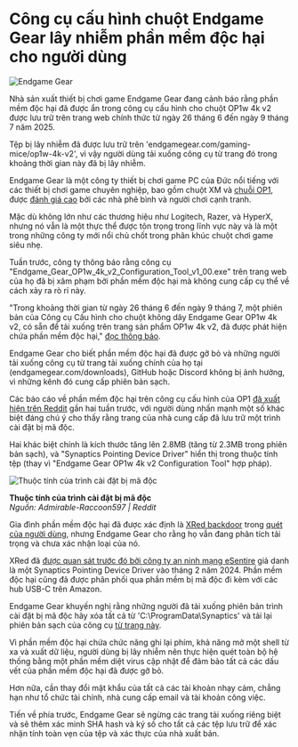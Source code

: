 # Công cụ cấu hình chuột Endgame Gear lây nhiễm phần mềm độc hại cho người dùng

![Endgame Gear](https://www.bleepstatic.com/content/hl-images/2025/07/28/endgame-gear.jpg)

Nhà sản xuất thiết bị chơi game Endgame Gear đang cảnh báo rằng phần mềm độc hại đã được ẩn trong công cụ cấu hình cho chuột OP1w 4k v2 được lưu trữ trên trang web chính thức từ ngày 26 tháng 6 đến ngày 9 tháng 7 năm 2025.

Tệp bị lây nhiễm đã được lưu trữ trên 'endgamegear.com/gaming-mice/op1w-4k-v2', vì vậy người dùng tải xuống công cụ từ trang đó trong khoảng thời gian này đã bị lây nhiễm.

Endgame Gear là một công ty thiết bị chơi game PC của Đức nổi tiếng với các thiết bị chơi game chuyên nghiệp, bao gồm chuột XM và [chuỗi OP1](https://www.endgamegear.com/en-us/gaming-mice/op1w-4k-v2), được [đánh giá cao](https://www.reddit.com/r/MouseReview/comments/1fwjswb/eli5%5Fwhy%5Fhas%5Fthis%5Fsub%5Fan%5Fendgame%5Fgear%5Fobsession/) bởi các nhà phê bình và người chơi cạnh tranh.

Mặc dù không lớn như các thương hiệu như Logitech, Razer, và HyperX, nhưng nó vẫn là một thực thể được tôn trọng trong lĩnh vực này và là một trong những công ty mới nổi chủ chốt trong phân khúc chuột chơi game siêu nhẹ.

Tuần trước, công ty thông báo rằng công cụ "Endgame\_Gear\_OP1w\_4k\_v2\_Configuration\_Tool\_v1\_00.exe" trên trang web của họ đã bị xâm phạm bởi phần mềm độc hại mà không cung cấp cụ thể về cách xảy ra rò rỉ này.

"Trong khoảng thời gian từ ngày 26 tháng 6 đến ngày 9 tháng 7, một phiên bản của Công cụ Cấu hình cho chuột không dây Endgame Gear OP1w 4k v2, có sẵn để tải xuống trên trang sản phẩm OP1w 4k v2, đã được phát hiện chứa phần mềm độc hại," [đọc thông báo](https://www.endgamegear.com/security-update).

Endgame Gear cho biết phần mềm độc hại đã được gỡ bỏ và những người tải xuống công cụ từ trang tải xuống chính của họ tại (endgamegear.com/downloads), GitHub hoặc Discord không bị ảnh hưởng, vì những kênh đó cung cấp phiên bản sạch.

Các báo cáo về phần mềm độc hại trên công cụ cấu hình của OP1 [đã xuất hiện trên Reddit](https://www.reddit.com/r/EndGameGear/comments/1m29q06/security%5Falert%5Fendgame%5Fgears%5Fop1w%5F4k%5Fv2/) gần hai tuần trước, với người dùng nhấn mạnh một số khác biệt đáng chú ý cho thấy rằng trang của nhà cung cấp đã lưu trữ một trình cài đặt bị mã độc.

Hai khác biệt chính là kích thước tăng lên 2.8MB (tăng từ 2.3MB trong phiên bản sạch), và "Synaptics Pointing Device Driver" hiển thị trong thuộc tính tệp (thay vì "Endgame Gear OP1w 4k v2 Configuration Tool" hợp pháp).

![Thuộc tính của trình cài đặt bị mã độc](https://www.bleepstatic.com/images/news/u/1220909/2025/July/maware.jpg)

**Thuộc tính của trình cài đặt bị mã độc**  
_Nguồn: Admirable-Raccoon597 | Reddit_

Gia đình phần mềm độc hại đã được xác định là [XRed backdoor](https://malpedia.caad.fkie.fraunhofer.de/details/win.xred) trong [quét của người dùng](https://www.virustotal.com/gui/file/7eb0582843dda8500cae54d240eddb728fd146584735ebe65605efecc5e1b376/detection), nhưng Endgame Gear cho rằng họ vẫn đang phân tích tải trọng và chưa xác nhận loại của nó.

XRed đã [được quan sát trước đó bởi công ty an ninh mạng eSentire](https://www.esentire.com/blog/xred-backdoor-the-hidden-threat-in-trojanized-programs) giả danh là một Synaptics Pointing Device Driver vào tháng 2 năm 2024. Phần mềm độc hại cũng đã được phân phối qua phần mềm bị mã độc đi kèm với các hub USB-C trên Amazon.

Endgame Gear khuyến nghị rằng những người đã tải xuống phiên bản trình cài đặt bị mã độc hãy xóa tất cả từ 'C:\\ProgramData\\Synaptics' và tải lại phiên bản sạch của công cụ [từ trang này](https://www.endgamegear.com/downloads).

Vì phần mềm độc hại chứa chức năng ghi lại phím, khả năng mở một shell từ xa và xuất dữ liệu, người dùng bị lây nhiễm nên thực hiện quét toàn bộ hệ thống bằng một phần mềm diệt virus cập nhật để đảm bảo tất cả các dấu vết của phần mềm độc hại đã được gỡ bỏ.

Hơn nữa, cần thay đổi mật khẩu của tất cả các tài khoản nhạy cảm, chẳng hạn như tổ chức tài chính, nhà cung cấp email và tài khoản công việc.

Tiến về phía trước, Endgame Gear sẽ ngừng các trang tải xuống riêng biệt và sẽ thêm xác minh SHA hash và ký số cho tất cả các tệp lưu trữ để xác nhận tính toàn vẹn của tệp và xác thực của nhà xuất bản.